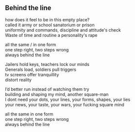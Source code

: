 ## Behind the line

how does it feel to be in this empty place?  
called it army or school sanatorium or prison  
uniformity and commands, discipline and attitude's check  
Waste of time and routine a personality's rape  

all the same / in one form  
one step right, two steps wrong  
always behind the line  

Jailers hold keys, teachers lock our minds  
Generals load, soldiers pull triggers  
tv screens offer tranquillity  
distort reality  

I’d better run instead of watching them try  
building and shaping my mind, another square-man  
I dont need your dots, your lines, your forms, shapes, your lies  
your news, your taste, your wars, your fucking square mind  

all the same in one form  
one step right, two steps wrong  
always behind the line  
